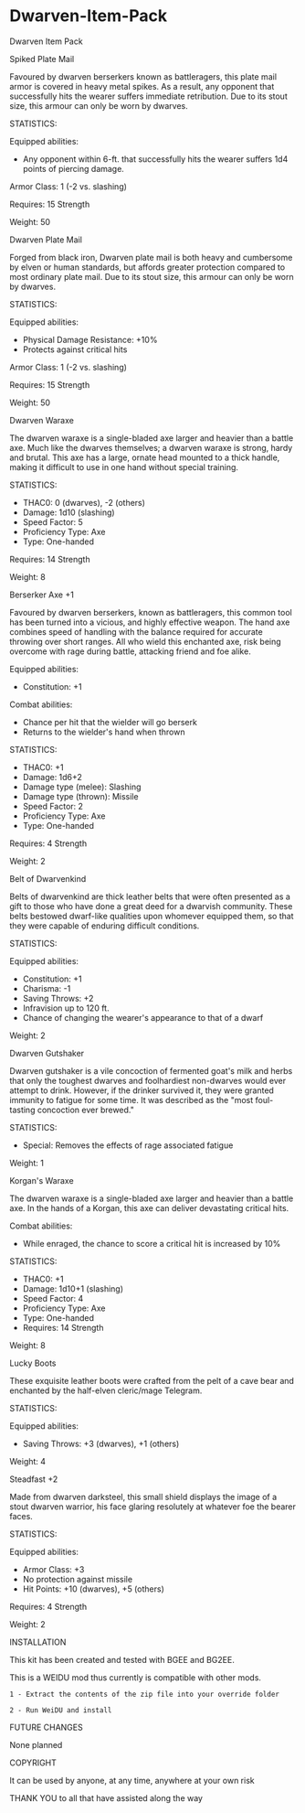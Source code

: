 # Dwarven-Item-Pack
Dwarven Item Pack

Spiked Plate Mail

Favoured by dwarven berserkers known as battleragers, this plate mail armor is covered in heavy metal spikes. As a result, any opponent that successfully hits the wearer suffers immediate retribution. Due to its stout size, this armour can only be worn by dwarves.

STATISTICS:

Equipped abilities:
- Any opponent within 6-ft. that successfully hits the wearer suffers 1d4 points of piercing damage.

Armor Class: 1 (-2 vs. slashing)

Requires: 15 Strength

Weight: 50

Dwarven Plate Mail

Forged from black iron, Dwarven plate mail is both heavy and cumbersome by elven or human standards, but affords greater protection compared to most ordinary plate mail. Due to its stout size, this armour can only be worn by dwarves.

STATISTICS:

Equipped abilities:
- Physical Damage Resistance: +10%
- Protects against critical hits

Armor Class: 1 (-2 vs. slashing)

Requires: 15 Strength

Weight: 50

Dwarven Waraxe

The dwarven waraxe is a single-bladed axe larger and heavier than a battle axe. Much like the dwarves themselves; a dwarven waraxe is strong, hardy and brutal. This axe has a large, ornate head mounted to a thick handle, making it difficult to use in one hand without special training.

STATISTICS:
- THAC0: 0 (dwarves), -2 (others)
- Damage: 1d10 (slashing)
- Speed Factor: 5
- Proficiency Type: Axe
- Type: One-handed

Requires: 14 Strength

Weight: 8

Berserker Axe +1

Favoured by dwarven berserkers, known as battleragers, this common tool has been turned into a vicious, and highly effective weapon. The hand axe combines speed of handling with the balance required for accurate throwing over short ranges. All who wield this enchanted axe, risk being overcome with rage during battle, attacking friend and foe alike.

Equipped abilities:
- Constitution: +1

Combat abilities:
- Chance per hit that the wielder will go berserk
- Returns to the wielder's hand when thrown

STATISTICS:
- THAC0: +1
- Damage: 1d6+2
- Damage type (melee): Slashing
- Damage type (thrown): Missile
- Speed Factor: 2
- Proficiency Type: Axe
- Type: One-handed

Requires: 4 Strength

Weight: 2

Belt of Dwarvenkind

Belts of dwarvenkind are thick leather belts that were often presented as a gift to those who have done a great deed for a dwarvish community. These belts bestowed dwarf-like qualities upon whomever equipped them, so that they were capable of enduring difficult conditions. 

STATISTICS:

Equipped abilities:
- Constitution: +1
- Charisma: -1
- Saving Throws: +2
- Infravision up to 120 ft.
- Chance of changing the wearer's appearance to that of a dwarf

Weight: 2

Dwarven Gutshaker

Dwarven gutshaker is a vile concoction of fermented goat's milk and herbs that only the toughest dwarves and foolhardiest non-dwarves would ever attempt to drink. However, if the drinker survived it, they were granted immunity to fatigue for some time. It was described as the "most foul-tasting concoction ever brewed."

STATISTICS:

- Special: Removes the effects of rage associated fatigue

Weight: 1

Korgan's Waraxe

The dwarven waraxe is a single-bladed axe larger and heavier than a battle axe. In the hands of a Korgan, this axe can deliver devastating critical hits.

Combat abilities:
- While enraged, the chance to score a critical hit is increased by 10%

STATISTICS:

- THAC0: +1
- Damage: 1d10+1 (slashing)
- Speed Factor: 4
- Proficiency Type: Axe
- Type: One-handed
- Requires: 14 Strength

Weight: 8

Lucky Boots

These exquisite leather boots were crafted from the pelt of a cave bear and enchanted by the half-elven cleric/mage Telegram.

STATISTICS:

Equipped abilities:
- Saving Throws: +3 (dwarves), +1 (others)

Weight: 4

Steadfast +2 

Made from dwarven darksteel, this small shield displays the image of a stout dwarven warrior, his face glaring resolutely at whatever foe the bearer faces.   

STATISTICS:  

Equipped abilities:
- Armor Class: +3
- No protection against missile
- Hit Points: +10 (dwarves), +5 (others)

Requires:
 4 Strength

Weight: 2

INSTALLATION 
                 
This kit has been created and tested with BGEE and BG2EE. 

This is a WEIDU mod thus currently is compatible with other mods.

	1 - Extract the contents of the zip file into your override folder

	2 - Run WeiDU and install

FUTURE  CHANGES  

None planned

COPYRIGHT

It can be used by anyone, at any time, anywhere at your own risk

THANK YOU to all that have assisted along the way
